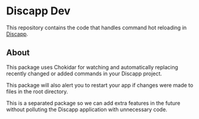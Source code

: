 # Discapp Dev

This repository contains the code that handles command hot reloading in [Discapp](https://github.com/Discappjs/discapp).

## About

This package uses Chokidar for watching and automatically replacing recently changed or added commands in your Discapp project.

This package will also alert you to restart your app if changes were made to files in the root directory.

This is a separated package so we can add extra features in the future without polluting the Discapp application with unnecessary code.
